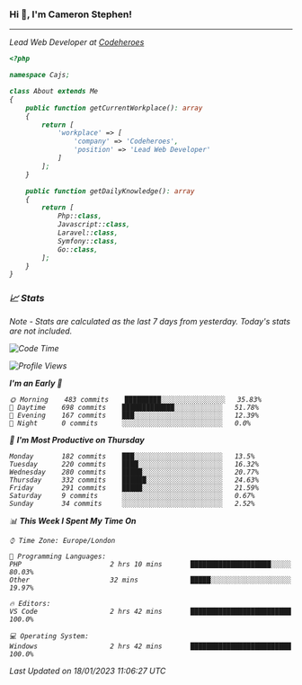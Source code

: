 ### Hi 👋, I'm Cameron Stephen!
<hr>
<p><em>Lead Web Developer at <a href="https://codeheroes.co.uk">Codeheroes</a></p>


```php
<?php

namespace Cajs;

class About extends Me
{
    public function getCurrentWorkplace(): array
    {
        return [
            'workplace' => [
                'company' => 'Codeheroes',
                'position' => 'Lead Web Developer'
            ]
        ];
    }

    public function getDailyKnowledge(): array
    {
        return [
            Php::class,
            Javascript::class,
            Laravel::class,
            Symfony::class,
            Go::class,
        ];
    }
}
```

### 📈 Stats
<p><em>Note - Stats are calculated as the last 7 days from yesterday. Today's stats are not included.</em></p>


<!--START_SECTION:waka-->
![Code Time](http://img.shields.io/badge/Code%20Time-3%2C237%20hrs%2013%20mins-blue)

![Profile Views](http://img.shields.io/badge/Profile%20Views-4-blue)

**I'm an Early 🐤** 

```text
🌞 Morning    483 commits    █████████░░░░░░░░░░░░░░░░   35.83% 
🌆 Daytime    698 commits    █████████████░░░░░░░░░░░░   51.78% 
🌃 Evening    167 commits    ███░░░░░░░░░░░░░░░░░░░░░░   12.39% 
🌙 Night      0 commits      ░░░░░░░░░░░░░░░░░░░░░░░░░   0.0%

```
📅 **I'm Most Productive on Thursday** 

```text
Monday       182 commits    ███░░░░░░░░░░░░░░░░░░░░░░   13.5% 
Tuesday      220 commits    ████░░░░░░░░░░░░░░░░░░░░░   16.32% 
Wednesday    280 commits    █████░░░░░░░░░░░░░░░░░░░░   20.77% 
Thursday     332 commits    ██████░░░░░░░░░░░░░░░░░░░   24.63% 
Friday       291 commits    █████░░░░░░░░░░░░░░░░░░░░   21.59% 
Saturday     9 commits      ░░░░░░░░░░░░░░░░░░░░░░░░░   0.67% 
Sunday       34 commits     ░░░░░░░░░░░░░░░░░░░░░░░░░   2.52%

```


📊 **This Week I Spent My Time On** 

```text
⌚︎ Time Zone: Europe/London

💬 Programming Languages: 
PHP                      2 hrs 10 mins       ████████████████████░░░░░   80.03% 
Other                    32 mins             █████░░░░░░░░░░░░░░░░░░░░   19.97%

🔥 Editors: 
VS Code                  2 hrs 42 mins       █████████████████████████   100.0%

💻 Operating System: 
Windows                  2 hrs 42 mins       █████████████████████████   100.0%

```


 Last Updated on 18/01/2023 11:06:27 UTC
<!--END_SECTION:waka-->
